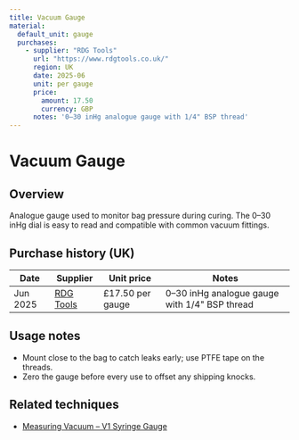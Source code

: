 ```yaml
---
title: Vacuum Gauge
material:
  default_unit: gauge
  purchases:
    - supplier: "RDG Tools"
      url: "https://www.rdgtools.co.uk/"
      region: UK
      date: 2025-06
      unit: per gauge
      price:
        amount: 17.50
        currency: GBP
      notes: '0–30 inHg analogue gauge with 1/4" BSP thread'
---
```

# Vacuum Gauge

## Overview
Analogue gauge used to monitor bag pressure during curing. The 0–30 inHg dial is easy to read and compatible with common
vacuum fittings.

## Purchase history (UK)
| Date | Supplier | Unit price | Notes |
| --- | --- | --- | --- |
| Jun 2025 | [RDG Tools](https://www.rdgtools.co.uk/) | £17.50 per gauge | 0–30 inHg analogue gauge with 1/4" BSP thread |

## Usage notes
- Mount close to the bag to catch leaks early; use PTFE tape on the threads.
- Zero the gauge before every use to offset any shipping knocks.

## Related techniques
- [Measuring Vacuum – V1 Syringe Gauge](../techniques/measuring-vacuum/v1/syringe-gauge.md)

